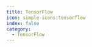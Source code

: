 ```yaml
---
title: TensorFlow
icon: simple-icons:tensorflow
index: false
category:
  - TensorFlow
---
```


<Catalog />
